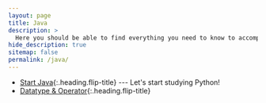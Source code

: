 ```yaml
---
layout: page
title: Java
description: >
  Here you should be able to find everything you need to know to accomplish the most common tasks when blogging with Hydejack.
hide_description: true
sitemap: false
permalink: /java/
---
```


* [Start Java]{:.heading.flip-title} --- Let's start studying Python!
* [Datatype & Operator]{:.heading.flip-title}

[Start Java]: start_java.md
[Datatype & Operator]: datatype_and_operator.md
